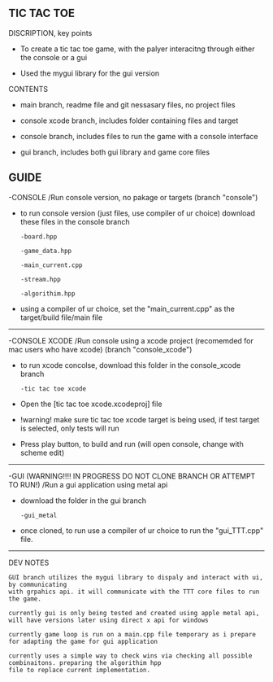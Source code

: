 TIC TAC TOE
-



DISCRIPTION, key points


- To create a tic tac toe game, with the palyer interacitng through either the console or a gui

- Used the mygui library for the gui version


CONTENTS

- main branch,  readme file and git nessasary files, no project files 

- console xcode branch, includes folder containing files and target

- console branch, includes files to run the game with a console interface

- gui branch, includes both gui library and game core files


GUIDE
-

-CONSOLE    /Run console version, no pakage or targets  (branch "console")

  - to run console version (just files, use compiler of ur choice) download these files in the console branch

        -board.hpp

        -game_data.hpp

        -main_current.cpp

        -stream.hpp

        -algorithim.hpp

        
      
  - using a compiler of ur choice, set the "main_current.cpp" as the target/build file/main file
__________________________________________________________________________________________________________


-CONSOLE XCODE    /Run console using a xcode project (recomemded for mac users who have xcode)  (branch "console_xcode")   

  - to run xcode concolse, download this folder in the console_xcode branch

        -tic tac toe xcode

  - Open the  [tic tac toe xcode.xcodeproj] file
  - !warning! make sure tic tac toe xcode target is being used, if test target is selected, only tests will run
  - Press play button, to build and run (will open console, change with scheme edit)
__________________________________________________________________________________________________________


-GUI  (WARNING!!!!   IN PROGRESS   DO NOT CLONE BRANCH OR ATTEMPT TO RUN!)    /Run a gui application using metal api 

  - download the folder in the gui branch

        -gui_metal

  - once cloned, to run use a compiler of ur choice to run the "gui_TTT.cpp" file.
__________________________________________________________________________________________________________


DEV NOTES

    GUI branch utilizes the mygui library to dispaly and interact with ui, by communicating 
    with grpahics api. it will communicate with the TTT core files to run the game.

    currently gui is only being tested and created using apple metal api, will have versions later using direct x api for windows

    currently game loop is run on a main.cpp file temporary as i prepare for adapting the game for gui application 

    currently uses a simple way to check wins via checking all possible combinaitons. preparing the algorithim hpp 
    file to replace current implementation. 


    
    





